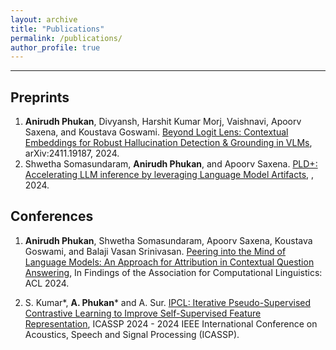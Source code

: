 ```yaml
---
layout: archive
title: "Publications"
permalink: /publications/
author_profile: true
---
```


---
## Preprints
1. **Anirudh Phukan**, Divyansh, Harshit Kumar Morj, Vaishnavi, Apoorv Saxena, and Koustava Goswami. [Beyond Logit Lens: Contextual Embeddings for Robust Hallucination Detection & Grounding in VLMs](https://arxiv.org/abs/2411.19187), arXiv:2411.19187, 2024.
2. Shwetha Somasundaram, **Anirudh Phukan**, and Apoorv Saxena. [PLD+: Accelerating LLM inference by leveraging Language Model Artifacts](), , 2024.


## Conferences
1. **Anirudh Phukan**, Shwetha Somasundaram, Apoorv Saxena, Koustava Goswami, and Balaji Vasan Srinivasan. [Peering into the Mind of Language Models: An Approach for Attribution in Contextual
Question Answering](https://aclanthology.org/2024.findings-acl.682/), In Findings of the Association for Computational Linguistics: ACL 2024.

2. S. Kumar\*, **A. Phukan**\* and A. Sur. [IPCL: Iterative Pseudo-Supervised Contrastive Learning to
Improve Self-Supervised Feature Representation](https://ieeexplore.ieee.org/abstract/document/10447607), ICASSP 2024 - 2024 IEEE International Conference
on Acoustics, Speech and Signal Processing (ICASSP).